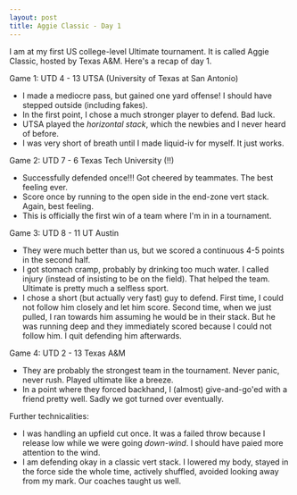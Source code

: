 ```yaml
---
layout: post
title: Aggie Classic - Day 1
---
```


I am at my first US college-level Ultimate tournament. It is called Aggie Classic, hosted by Texas A&M. Here's a recap of day 1.

Game 1: UTD 4 - 13 UTSA (University of Texas at San Antonio)
- I made a mediocre pass, but gained one yard offense! I should have stepped outside (including fakes).
- In the first point, I chose a much stronger player to defend. Bad luck.
- UTSA played the *horizontal stack*, which the newbies and I never heard of before.
- I was very short of breath until I made liquid-iv for myself. It just works.

Game 2: UTD 7 - 6 Texas Tech University (!!)
- Successfully defended once!!! Got cheered by teammates. The best feeling ever.
- Score once by running to the open side in the end-zone vert stack. Again, best feeling.
- This is officially the first win of a team where I'm in in a tournament.

Game 3: UTD 8 - 11 UT Austin
- They were much better than us, but we scored a continuous 4-5 points in the second half.
- I got stomach cramp, probably by drinking too much water. I called injury (instead of insisting to be on the field). That helped the team. Ultimate is pretty much a selfless sport.
- I chose a short (but actually very fast) guy to defend. First time, I could not follow him closely and let him score. Second time, when we just pulled, I ran towards him assuming he would be in their stack. But he was running deep and they immediately scored because I could not follow him. I quit defending him afterwards.

Game 4: UTD 2 - 13 Texas A&M
- They are probably the strongest team in the tournament. Never panic, never rush. Played ultimate like a breeze.
- In a point where they forced backhand, I (almost) give-and-go'ed with a friend pretty well. Sadly we got turned over eventually.

Further technicalities:
- I was handling an upfield cut once. It was a failed throw because I release low while we were going *down-wind*. I should have paied more attention to the wind.
- I am defending okay in a classic vert stack. I lowered my body, stayed in the force side the whole time, actively shuffled, avoided looking away from my mark. Our coaches taught us well.